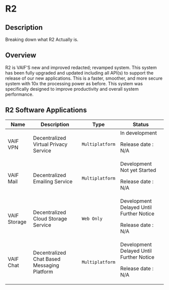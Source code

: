 # R2


## Description

Breaking down what R2 Actually is.

## Overview

R2 is VAIF'S new and improved redacted; revamped system. This system has been fully upgraded and updated including all API(s) to support the release of our new applications. This is a faster, smoother, and more secure system with 10x the processing power as before. This system was specifically designed to improve productivity and overall system performance. 



## R2 Software Applications

|Name|Description|Type|Status|
|----|-----------|----|----|
|VAIF VPN |<p>Decentralized Virtual Privacy Service</p>|`Multiplatform`|In development<p>Release date : N/A</p>|
|VAIF Mail|<p>Decentralized Emailing Service</p>|`Multiplatform`|Development Not yet Started<p>Release date : N/A</p>|
|VAIF Storage|<p>Decentralized Cloud Storage Service</p>|`Web Only`|Development Delayed Until Further Notice<p>Release date : N/A</p>|
|VAIF Chat|<p>Decentralized Chat Based Messaging Platform</p>|`Multiplatform`|Development Delayed Until Further Notice<p>Release date : N/A</p>|


